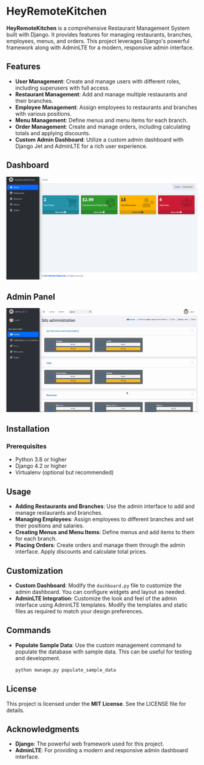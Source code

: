 # HeyRemoteKitchen

**HeyRemoteKitchen** is a comprehensive Restaurant Management System built with Django. It provides features for managing restaurants, branches, employees, menus, and orders. This project leverages Django's powerful framework along with AdminLTE for a modern, responsive admin interface.

## Features

- **User Management**: Create and manage users with different roles, including superusers with full access.
- **Restaurant Management**: Add and manage multiple restaurants and their branches.
- **Employee Management**: Assign employees to restaurants and branches with various positions.
- **Menu Management**: Define menus and menu items for each branch.
- **Order Management**: Create and manage orders, including calculating totals and applying discounts.
- **Custom Admin Dashboard**: Utilize a custom admin dashboard with Django Jet and AdminLTE for a rich user experience.

## Dashboard

![Dashboard](ReadMe/image.png)

## Admin Panel

![Dashboard](ReadMe/admin.gif)

## Installation

### Prerequisites

- Python 3.8 or higher
- Django 4.2 or higher
- Virtualenv (optional but recommended)

## Usage

- **Adding Restaurants and Branches**: Use the admin interface to add and manage restaurants and branches.
- **Managing Employees**: Assign employees to different branches and set their positions and salaries.
- **Creating Menus and Menu Items**: Define menus and add items to them for each branch.
- **Placing Orders**: Create orders and manage them through the admin interface. Apply discounts and calculate total prices.

## Customization

- **Custom Dashboard**: Modify the `dashboard.py` file to customize the admin dashboard. You can configure widgets and layout as needed.
- **AdminLTE Integration**: Customize the look and feel of the admin interface using AdminLTE templates. Modify the templates and static files as required to match your design preferences.

## Commands

- **Populate Sample Data**: Use the custom management command to populate the database with sample data. This can be useful for testing and development.

  ```bash
  python manage.py populate_sample_data


## License

This project is licensed under the **MIT License**. See the LICENSE file for details.

## Acknowledgments

- **Django**: The powerful web framework used for this project.
- **AdminLTE**: For providing a modern and responsive admin dashboard interface.